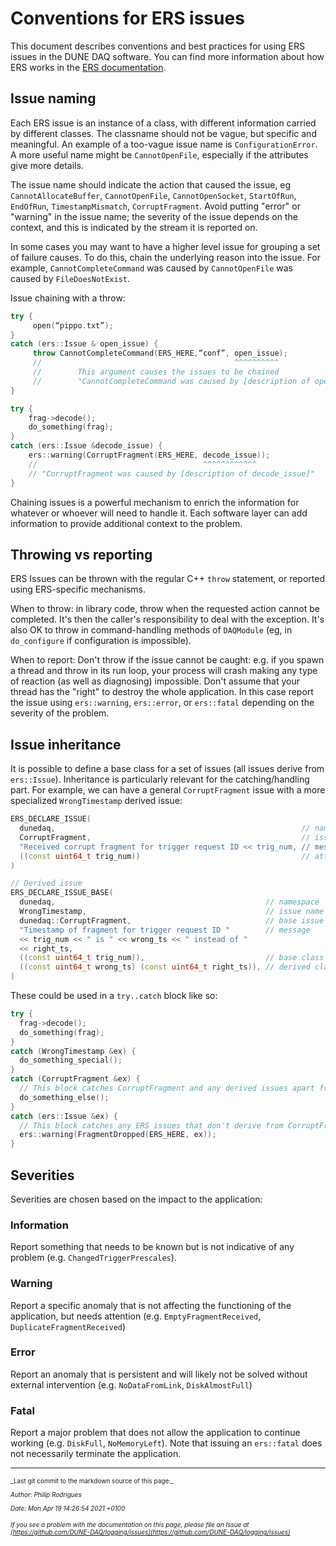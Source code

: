 # Conventions for ERS issues

This document describes conventions and best practices for using ERS issues in the DUNE DAQ software. You can find more information about how ERS works in the [ERS documentation](https://dune-daq-sw.readthedocs.io/en/latest/packages/ers/).

## Issue naming

Each ERS issue is an instance of a class, with different information carried by different classes. The classname should not be vague, but specific and meaningful. An example of a too-vague issue name is `ConfigurationError`. A more useful name might be `CannotOpenFile`, especially if the attributes give more details.

The issue name should indicate the action that caused the issue, eg `CannotAllocateBuffer`, `CannotOpenFile`, `CannotOpenSocket`, `StartOfRun`, `EndOfRun`, `TimestampMismatch`, `CorruptFragment`. Avoid putting "error" or "warning" in the issue name; the severity of the issue depends on the context, and this is indicated by the stream it is reported on.

In some cases you may want to have a higher level issue for grouping a set of failure causes. To do this, chain the underlying reason into the issue. For example, 
`CannotCompleteCommand` was caused by `CannotOpenFile` was caused by `FileDoesNotExist`.

Issue chaining with a throw:

```cpp
try {
     open(“pippo.txt”);
}
catch (ers::Issue & open_issue) { 
     throw CannotCompleteCommand(ERS_HERE,“conf”, open_issue);
     //                                           ^^^^^^^^^^
     //        This argument causes the issues to be chained
     //        "CannotCompleteCommand was caused by [description of open_issue]"
}
```

```cpp
try {
    frag->decode();
    do_something(frag);
}
catch (ers::Issue &decode_issue) {
    ers::warning(CorruptFragment(ERS_HERE, decode_issue));
    //                                     ^^^^^^^^^^^^
    // "CorruptFragment was caused by [description of decode_issue]"
}
```

Chaining issues is a powerful mechanism to enrich the information for whatever or whoever will need to handle it. Each software layer can add information to provide additional context to the problem.

## Throwing vs reporting

ERS Issues can be thrown with the regular C++ `throw` statement, or reported using ERS-specific mechanisms. 

When to throw: in library code, throw when the requested action cannot be completed. It's then the caller's responsibility to deal with the exception. It's also OK to throw in command-handling methods of `DAQModule` (eg, in `do_configure` if configuration is impossible).

When to report: Don't throw if the issue cannot be caught: e.g. if you spawn a thread and throw in its run loop, your process will crash making any type of reaction (as well as diagnosing) impossible. Don't assume that your thread has the "right" to destroy the whole application. In this case report the issue using `ers::warning`, `ers::error`, or `ers::fatal` depending on the severity of the problem. 

## Issue inheritance

It is possible to define a base class for a set of issues (all issues derive from `ers::Issue`). Inheritance is particularly relevant for the catching/handling part. For example, we can have a 
general `CorruptFragment` issue with a more specialized `WrongTimestamp` derived issue:

```cpp
ERS_DECLARE_ISSUE(
  dunedaq,                                                       // namespace
  CorruptFragment,                                               // issue name
  "Received corrupt fragment for trigger request ID << trig_num, // message
  ((const uint64_t trig_num))                                    // attribute
)

// Derived issue
ERS_DECLARE_ISSUE_BASE(
  dunedaq,                                               // namespace
  WrongTimestamp,                                        // issue name
  dunedaq::CorruptFragment,                              // base issue name
  "Timestamp of fragment for trigger request ID "        // message
  << trig_num << " is " << wrong_ts << " instead of "
  << right_ts,
  ((const uint64_t trig_num)),                           // base class attributes
  ((const uint64_t wrong_ts) (const uint64_t right_ts)), // derived class attributes
)
```

These could be used in a `try..catch` block like so:

```cpp
try {
  frag->decode();
  do_something(frag);
}
catch (WrongTimestamp &ex) {
  do_something_special();
}
catch (CorruptFragment &ex) {
  // This block catches CorruptFragment and any derived issues apart from WrongTimestamp
  do_something_else();
}
catch (ers::Issue &ex) {
  // This block catches any ERS issues that don't derive from CorruptFragment
  ers::warning(FragmentDropped(ERS_HERE, ex));
}
```

## Severities

Severities are chosen based on the impact to the application:

### Information
Report something that needs to be known but is not indicative of any problem (e.g. `ChangedTriggerPrescales`).

### Warning
Report a specific anomaly that is not affecting the functioning of the application, but needs attention (e.g. `EmptyFragmentReceived`, `DuplicateFragmentReceived`)

### Error
Report an anomaly that is persistent and will likely not be solved without external intervention (e.g. `NoDataFromLink`, `DiskAlmostFull`)

### Fatal
Report a major problem that does not allow the application to continue working (e.g. `DiskFull`, `NoMemoryLeft`). Note that issuing an `ers::fatal` does not necessarily terminate the application.


-----

<font size="1">
_Last git commit to the markdown source of this page:_


_Author: Philip Rodrigues_

_Date: Mon Apr 19 14:26:54 2021 +0100_

_If you see a problem with the documentation on this page, please file an Issue at [https://github.com/DUNE-DAQ/logging/issues](https://github.com/DUNE-DAQ/logging/issues)_
</font>
